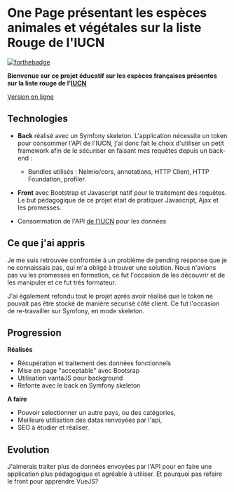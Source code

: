 # One Page présentant les espèces animales et végétales sur la liste Rouge de l'IUCN

[![forthebadge](http://forthebadge.com/images/badges/built-with-love.svg)](http://forthebadge.com)

**Bienvenue sur ce projet éducatif sur les espèces françaises présentes sur la liste rouge de l'[IUCN](https://www.iucnredlist.org/fr)**

[Version en ligne](https://endangered-species.laetitia-dev.com)

## Technologies

- **Back** réalisé avec un Symfony skeleton. L'application nécessite un token pour consommer l'API de l'IUCN, j'ai donc fait le choix d'utiliser un petit framework afin de le sécuriser en faisant mes requêtes depuis un back-end : 
  - Bundles utilisés : Nelmio/cors, annotations, HTTP Client, HTTP Foundation, profiler.

- **Front** avec Bootstrap et Javascript natif pour le traitement des requêtes. Le but pédagogique de ce projet était de pratiquer Javascript, Ajax et les promesses. 

- Consommation de l'API [de l'IUCN](http://apiv3.iucnredlist.org/) pour les données

## Ce que j'ai appris

Je me suis retrouvée confrontée à un problème de pending response que je ne connaissais pas, qui m'a obligé à trouver une solution. Nous n'avions pas vu les promesses en formation, ce fut l'occasion de les découvrir et de les manipuler et ce fut très formateur.

J'ai également refondu tout le projet après avoir réalisé que le token ne pouvait pas être stocké de manière sécurisé côté client. 
Ce fut l'occasion de re-travailler sur Symfony, en mode skeleton.

## Progression

**Réalisés**

- Récupération et traitement des données fonctionnels 
- Mise en page "acceptable" avec Bootsrap
- Utilisation vantaJS pour background
- Refonte avec le back en Symfony skeleton

**A faire**

- Pouvoir selectionner un autre pays, ou des catégories,
- Meilleure utilisation des datas renvoyées par l'api,
- SEO à étudier et réaliser.

## Evolution

J'aimerais traiter plus de données envoyées par l'API pour en faire une application plus pédagogique et agréable à utiliser.
Et pourquoi pas refaire le front pour apprendre VueJS?
